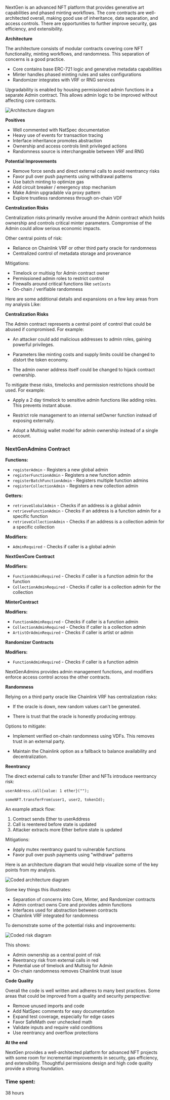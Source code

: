 NextGen is an advanced NFT platform that provides generative art capabilities and phased minting workflows. The core contracts are well-architected overall, making good use of inheritance, data separation, and access controls. There are opportunities to further improve security, gas efficiency, and extensibility.

**Architecture**

The architecture consists of modular contracts covering core NFT functionality, minting workflows, and randomness. This separation of concerns is a good practice. 

- Core contains base ERC-721 logic and generative metadata capabilities
- Minter handles phased minting rules and sales configurations
- Randomizer integrates with VRF or RNG services 

Upgradability is enabled by housing permissioned admin functions in a separate Admin contract. This allows admin logic to be improved without affecting core contracts.

![Architecture diagram](https://i.ibb.co/1RLffNw/Next-Gen-Architecture.png)

**Positives**

- Well commented with NatSpec documentation
- Heavy use of events for transaction tracing  
- Interface inheritance promotes abstraction
- Ownership and access controls limit privileged actions
- Randomness source is interchangeable between VRF and RNG

**Potential Improvements**

- Remove force sends and direct external calls to avoid reentrancy risks
- Favor pull over push payments using withdrawal patterns 
- Use batch minting to optimize gas 
- Add circuit breaker / emergency stop mechanism
- Make Admin upgradable via proxy pattern
- Explore trustless randomness through on-chain VDF

**Centralization Risks**

Centralization risks primarily revolve around the Admin contract which holds ownership and controls critical minter parameters. Compromise of the Admin could allow serious economic impacts.

Other central points of risk:

- Reliance on Chainlink VRF or other third party oracle for randomness  
- Centralized control of metadata storage and provenance

Mitigations:

- Timelock or multisig for Admin contract owner 
- Permissioned admin roles to restrict control 
- Firewalls around critical functions like `setCosts`
- On-chain / verifiable randomness

Here are some additional details and expansions on a few key areas from my analysis Like:

**Centralization Risks**

The Admin contract represents a central point of control that could be abused if compromised. For example:

- An attacker could add malicious addresses to admin roles, gaining powerful privileges.

- Parameters like minting costs and supply limits could be changed to distort the token economy.

- The admin owner address itself could be changed to hijack contract ownership.

To mitigate these risks, timelocks and permission restrictions should be used. For example:

- Apply a 2 day timelock to sensitive admin functions like adding roles. This prevents instant abuse.

- Restrict role management to an internal setOwner function instead of exposing externally.

- Adopt a Multisig wallet model for admin ownership instead of a single account.

### NextGenAdmins Contract

**Functions:**

- `registerAdmin` - Registers a new global admin
- `registerFunctionAdmin` - Registers a new function admin 
- `registerBatchFunctionAdmin` - Registers multiple function admins
- `registerCollectionAdmin` - Registers a new collection admin

**Getters:**

- `retrieveGlobalAdmin` - Checks if an address is a global admin
- `retrieveFunctionAdmin` - Checks if an address is a function admin for a specific function
- `retrieveCollectionAdmin` - Checks if an address is a collection admin for a specific collection

**Modifiers:**

- `AdminRequired` - Checks if caller is a global admin

**NextGenCore Contract** 

**Modifiers:**

- `FunctionAdminRequired` - Checks if caller is a function admin for the function
- `CollectionAdminRequired` - Checks if caller is a collection admin for the collection

**MinterContract**

**Modifiers:**

- `FunctionAdminRequired` - Checks if caller is a function admin  
- `CollectionAdminRequired` - Checks if caller is a collection admin
- `ArtistOrAdminRequired` - Checks if caller is artist or admin

**Randomizer Contracts**

**Modifiers:**

- `FunctionAdminRequired` - Checks if caller is a function admin

NextGenAdmins provides admin management functions, and modifiers enforce access control across the other contracts.

**Randomness** 

Relying on a third party oracle like Chainlink VRF has centralization risks:

- If the oracle is down, new random values can't be generated.

- There is trust that the oracle is honestly producing entropy.

Options to mitigate:

- Implement verified on-chain randomness using VDFs. This removes trust in an external party.

- Maintain the Chainlink option as a fallback to balance availability and decentralization.

**Reentrancy** 

The direct external calls to transfer Ether and NFTs introduce reentrancy risk:

```solidity
userAddress.call{value: 1 ether}("");

someNFT.transferFrom(user1, user2, tokenId); 
```

An example attack flow:

1. Contract sends Ether to userAddress
2. Call is reentered before state is updated
3. Attacker extracts more Ether before state is updated

Mitigations:

- Apply mutex reentrancy guard to vulnerable functions
- Favor pull over push payments using "withdraw" patterns

Here is an architecture diagram that would help visualize some of the key points from my analysis.

![Coded architecture diagram](https://i.ibb.co/1RLffNw/Next-Gen-Architecture.png)

Some key things this illustrates:

- Separation of concerns into Core, Minter, and Randomizer contracts
- Admin contract owns Core and provides admin functions
- Interfaces used for abstraction between contracts
- Chainlink VRF integrated for randomness

To demonstrate some of the potential risks and improvements:

![Coded risk diagram](https://i.ibb.co/S0W0jKg/Next-Gen-Risks.png)

This shows:

- Admin ownership as a central point of risk
- Reentrancy risk from external calls in red
- Potential use of timelock and Multisig for Admin
- On-chain randomness removes Chainlink trust issue

**Code Quality** 

Overall the code is well written and adheres to many best practices. Some areas that could be improved from a quality and security perspective:

- Remove unused imports and code
- Add NatSpec comments for easy documentation
- Expand test coverage, especially for edge cases
- Favor SafeMath over unchecked math  
- Validate inputs and require valid conditions
- Use reentrancy and overflow protections

**At the end**

NextGen provides a well-architected platform for advanced NFT projects with some room for incremental improvements in security, gas efficiency, and extensibility. Thoughtful permissions design and high code quality provide a strong foundation.






### Time spent:
38 hours